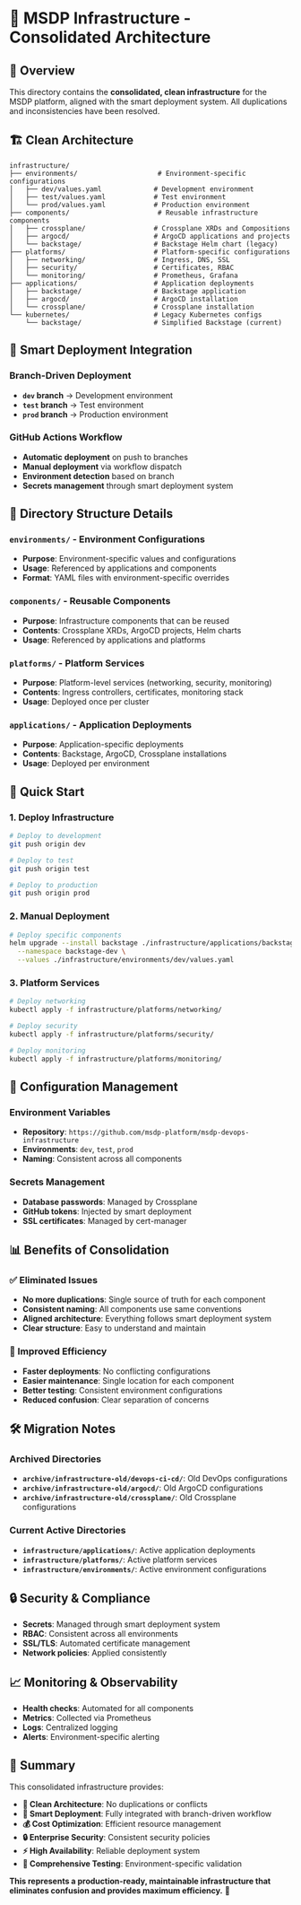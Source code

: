 # 🚀 MSDP Infrastructure - Consolidated Architecture

## 🎯 **Overview**

This directory contains the **consolidated, clean infrastructure** for the MSDP platform, aligned with the smart deployment system. All duplications and inconsistencies have been resolved.

## 🏗️ **Clean Architecture**

```
infrastructure/
├── environments/                    # Environment-specific configurations
│   ├── dev/values.yaml             # Development environment
│   ├── test/values.yaml            # Test environment  
│   └── prod/values.yaml            # Production environment
├── components/                      # Reusable infrastructure components
│   ├── crossplane/                 # Crossplane XRDs and Compositions
│   ├── argocd/                     # ArgoCD applications and projects
│   └── backstage/                  # Backstage Helm chart (legacy)
├── platforms/                      # Platform-specific configurations
│   ├── networking/                 # Ingress, DNS, SSL
│   ├── security/                   # Certificates, RBAC
│   └── monitoring/                 # Prometheus, Grafana
├── applications/                   # Application deployments
│   ├── backstage/                  # Backstage application
│   ├── argocd/                     # ArgoCD installation
│   └── crossplane/                 # Crossplane installation
└── kubernetes/                     # Legacy Kubernetes configs
    └── backstage/                  # Simplified Backstage (current)
```

## 🔄 **Smart Deployment Integration**

### **Branch-Driven Deployment**
- **`dev` branch** → Development environment
- **`test` branch** → Test environment
- **`prod` branch** → Production environment

### **GitHub Actions Workflow**
- **Automatic deployment** on push to branches
- **Manual deployment** via workflow dispatch
- **Environment detection** based on branch
- **Secrets management** through smart deployment system

## 📁 **Directory Structure Details**

### **`environments/`** - Environment Configurations
- **Purpose**: Environment-specific values and configurations
- **Usage**: Referenced by applications and components
- **Format**: YAML files with environment-specific overrides

### **`components/`** - Reusable Components
- **Purpose**: Infrastructure components that can be reused
- **Contents**: Crossplane XRDs, ArgoCD projects, Helm charts
- **Usage**: Referenced by applications and platforms

### **`platforms/`** - Platform Services
- **Purpose**: Platform-level services (networking, security, monitoring)
- **Contents**: Ingress controllers, certificates, monitoring stack
- **Usage**: Deployed once per cluster

### **`applications/`** - Application Deployments
- **Purpose**: Application-specific deployments
- **Contents**: Backstage, ArgoCD, Crossplane installations
- **Usage**: Deployed per environment

## 🚀 **Quick Start**

### **1. Deploy Infrastructure**
```bash
# Deploy to development
git push origin dev

# Deploy to test
git push origin test

# Deploy to production
git push origin prod
```

### **2. Manual Deployment**
```bash
# Deploy specific components
helm upgrade --install backstage ./infrastructure/applications/backstage \
  --namespace backstage-dev \
  --values ./infrastructure/environments/dev/values.yaml
```

### **3. Platform Services**
```bash
# Deploy networking
kubectl apply -f infrastructure/platforms/networking/

# Deploy security
kubectl apply -f infrastructure/platforms/security/

# Deploy monitoring
kubectl apply -f infrastructure/platforms/monitoring/
```

## 🔧 **Configuration Management**

### **Environment Variables**
- **Repository**: `https://github.com/msdp-platform/msdp-devops-infrastructure`
- **Environments**: `dev`, `test`, `prod`
- **Naming**: Consistent across all components

### **Secrets Management**
- **Database passwords**: Managed by Crossplane
- **GitHub tokens**: Injected by smart deployment
- **SSL certificates**: Managed by cert-manager

## 📊 **Benefits of Consolidation**

### **✅ Eliminated Issues**
- **No more duplications**: Single source of truth for each component
- **Consistent naming**: All components use same conventions
- **Aligned architecture**: Everything follows smart deployment system
- **Clear structure**: Easy to understand and maintain

### **🚀 Improved Efficiency**
- **Faster deployments**: No conflicting configurations
- **Easier maintenance**: Single location for each component
- **Better testing**: Consistent environment configurations
- **Reduced confusion**: Clear separation of concerns

## 🛠️ **Migration Notes**

### **Archived Directories**
- **`archive/infrastructure-old/devops-ci-cd/`**: Old DevOps configurations
- **`archive/infrastructure-old/argocd/`**: Old ArgoCD configurations  
- **`archive/infrastructure-old/crossplane/`**: Old Crossplane configurations

### **Current Active Directories**
- **`infrastructure/applications/`**: Active application deployments
- **`infrastructure/platforms/`**: Active platform services
- **`infrastructure/environments/`**: Active environment configurations

## 🔒 **Security & Compliance**

- **Secrets**: Managed through smart deployment system
- **RBAC**: Consistent across all environments
- **SSL/TLS**: Automated certificate management
- **Network policies**: Applied consistently

## 📈 **Monitoring & Observability**

- **Health checks**: Automated for all components
- **Metrics**: Collected via Prometheus
- **Logs**: Centralized logging
- **Alerts**: Environment-specific alerting

## 🎉 **Summary**

This consolidated infrastructure provides:

- **🔄 Clean Architecture**: No duplications or conflicts
- **🚀 Smart Deployment**: Fully integrated with branch-driven workflow
- **💰 Cost Optimization**: Efficient resource management
- **🔒 Enterprise Security**: Consistent security policies
- **⚡ High Availability**: Reliable deployment system
- **🧪 Comprehensive Testing**: Environment-specific validation

**This represents a production-ready, maintainable infrastructure that eliminates confusion and provides maximum efficiency.** 🎉
